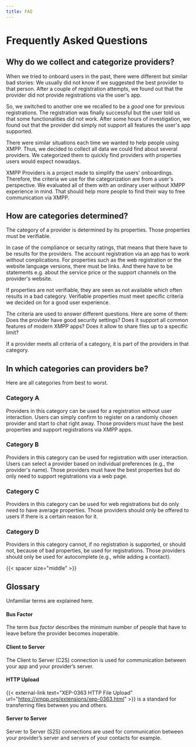 ```yaml
---
title: FAQ
---
```


# Frequently Asked Questions

## Why do we collect and categorize providers?

When we tried to onboard users in the past, there were different but similar bad stories:
We usually did not know if we suggested the best provider to that person.
After a couple of registration attempts, we found out that the provider did not provide registrations via the user's app.

So, we switched to another one we recalled to be a *good* one for previous registrations.
The registration was finally successful but the user told us that some functionalities did not work.
After some hours of investigation, we found out that the provider did simply not support all features the user's app supported.

There were similar situations each time we wanted to help people using XMPP.
Thus, we decided to collect all data we could find about several providers.
We categorized them to quickly find providers with properties users would expect nowadays.

XMPP Providers is a project made to simplify the users' onboardings.
Therefore, the criteria we use for the categorization are from a user's perspective.
We evaluated all of them with an ordinary user without XMPP experience in mind.
That should help more people to find their way to free communication via XMPP.

## How are categories determined?

The category of a provider is determined by its properties.
Those properties must be verifiable.

In case of the compliance or security ratings, that means that there have to be results for the providers.
The account registration via an app has to work without complications.
For properties such as the web registration or the website language versions, there must be links.
And there have to be statements e.g. about the service price or the support channels on the provider's website.

If properties are not verifiable, they are seen as not available which often results in a bad category.
Verifiable properties must meet specific criteria we decided on for a good user experience.

The criteria are used to answer different questions.
Here are some of them:
Does the provider have good security settings?
Does it support all common features of modern XMPP apps?
Does it allow to share files up to a specific limit?

If a provider meets all criteria of a category, it is part of the providers in that category.

## In which categories can providers be?

Here are all categories from best to worst.

### Category A

Providers in this category can be used for a registration without user interaction.
Users can simply confirm to register on a randomly chosen provider and start to chat right away.
Those providers must have the best properties and support registrations via XMPP apps.

### Category B

Providers in this category can be used for registration with user interaction.
Users can select a provider based on individual preferences (e.g., the provider's name).
Those providers must have the best properties but do only need to support registrations via a web page.

### Category C

Providers in this category can be used for web registrations but do only need to have average properties.
Those providers should only be offered to users if there is a certain reason for it.

### Category D

Providers in this category cannot, if no registration is supported, or should not, because of bad properties, be used for registrations.
Those providers should only be used for autocomplete (e.g., while adding a contact).

{{< spacer size="middle" >}}

## Glossary

Unfamiliar terms are explained here.

#### Bus Factor

The term _bus factor_ describes the minimum number of people that have to leave before the provider becomes inoperable.

#### Client to Server

The Client to Server (C2S) connection is used for communication between your app and your provider’s server.

#### HTTP Upload

{{< external-link text="XEP-0363 HTTP File Upload" url="https://xmpp.org/extensions/xep-0363.html" >}} is a standard for transferring files between you and others.

#### Server to Server

Server to Server (S2S) connections are used for communication between your provider’s server and servers of your contacts for example.
